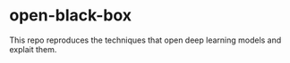 # open-black-box
This repo reproduces the techniques that open deep learning models and explait them.
